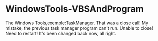 # WindowsTools-VBSAndProgram
The Windows Tools,exemple:TaskManager.
That was a close call! My mistake, the previous task manager program can't run. Unable to close! Need to restart! It's been changed back now, all right.
